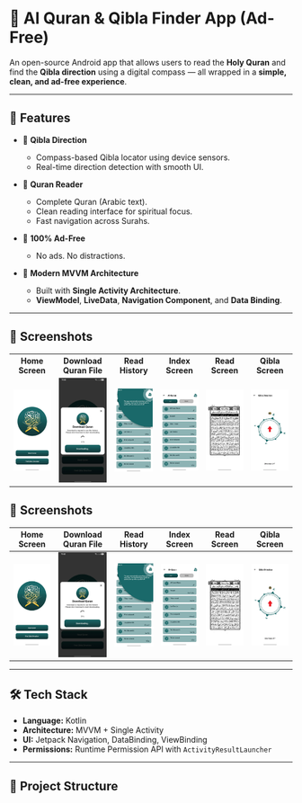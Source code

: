 # 📖 Al Quran & Qibla Finder App (Ad-Free)

An open-source Android app that allows users to read the **Holy Quran** and find the **Qibla direction** using a digital compass — all wrapped in a **simple, clean, and ad-free experience**.

---

## 🌟 Features

- 🕋 **Qibla Direction**
  - Compass-based Qibla locator using device sensors.
  - Real-time direction detection with smooth UI.

- 📖 **Quran Reader**
  - Complete Quran (Arabic text).
  - Clean reading interface for spiritual focus.
  - Fast navigation across Surahs.

- 🚫 **100% Ad-Free**
  - No ads. No distractions.

- 🎯 **Modern MVVM Architecture**
  - Built with **Single Activity Architecture**.
  - **ViewModel**, **LiveData**, **Navigation Component**, and **Data Binding**.

---
## 📱 Screenshots

<table>
  <tr>
    <th>Home Screen</th>
    <th>Download Quran File</th>
    <th>Read History</th>
    <th>Index Screen</th>
    <th>Read Screen</th>
    <th>Qibla Screen</th>
  </tr>
  <tr>
    <td><img src="screenshots/Screenshot_1.webp" width="350"/></td>
    <td><img src="screenshots/Screenshot_2.webp" width="350"/></td>
    <td><img src="screenshots/Screenshot_3.webp" width="350"/></td>
    <td><img src="screenshots/Screenshot_4.webp" width="350"/></td>
    <td><img src="screenshots/Screenshot_5.webp" width="350"/></td>
    <td><img src="screenshots/Screenshot_6.webp" width="350"/></td>
  </tr>
</table>


## 📱 Screenshots

| Home Screen | Download Quran File | Read History | Index Screen | Read Screen | Qibla Screen |
|-------------|----------------------|--------------|---------------|-------------|---------------|
| ![Home](screenshots/Screenshot_1.webp) | ![Download](screenshots/Screenshot_2.webp) | ![History](screenshots/Screenshot_3.webp) | ![Index](screenshots/Screenshot_4.webp) | ![Read](screenshots/Screenshot_5.webp) | ![Qibla](screenshots/Screenshot_6.webp) |



---

## 🛠 Tech Stack

- **Language:** Kotlin
- **Architecture:** MVVM + Single Activity
- **UI:** Jetpack Navigation, DataBinding, ViewBinding
- **Permissions:** Runtime Permission API with `ActivityResultLauncher`

---

## 🔧 Project Structure


